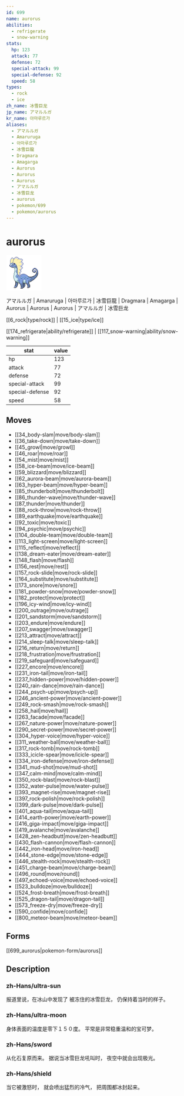 ```yaml
---
id: 699
name: aurorus
abilities:
  - refrigerate
  - snow-warning
stats:
  hp: 123
  attack: 77
  defense: 72
  special-attack: 99
  special-defense: 92
  speed: 58
types:
  - rock
  - ice
zh_name: 冰雪巨龙
jp_name: アマルルガ
kr_name: 아마루르가
aliases:
  - アマルルガ
  - Amaruruga
  - 아마루르가
  - 冰雪巨龍
  - Dragmara
  - Amagarga
  - Aurorus
  - Aurorus
  - Aurorus
  - アマルルガ
  - 冰雪巨龙
  - aurorus
  - pokemon/699
  - pokemon/aurorus
---
```

# aurorus

![](https://raw.githubusercontent.com/PokeAPI/sprites/master/sprites/pokemon/699.png)

アマルルガ | Amaruruga | 아마루르가 | 冰雪巨龍 | Dragmara | Amagarga | Aurorus | Aurorus | Aurorus | アマルルガ | 冰雪巨龙

[[6_rock|type/rock]] | [[15_ice|type/ice]]

[[174_refrigerate|ability/refrigerate]] | [[117_snow-warning|ability/snow-warning]]

|stat|value|
|---|---|
|hp|123|
|attack|77|
|defense|72|
|special-attack|99|
|special-defense|92|
|speed|58|


## Moves

- [[34_body-slam|move/body-slam]]
- [[36_take-down|move/take-down]]
- [[45_growl|move/growl]]
- [[46_roar|move/roar]]
- [[54_mist|move/mist]]
- [[58_ice-beam|move/ice-beam]]
- [[59_blizzard|move/blizzard]]
- [[62_aurora-beam|move/aurora-beam]]
- [[63_hyper-beam|move/hyper-beam]]
- [[85_thunderbolt|move/thunderbolt]]
- [[86_thunder-wave|move/thunder-wave]]
- [[87_thunder|move/thunder]]
- [[88_rock-throw|move/rock-throw]]
- [[89_earthquake|move/earthquake]]
- [[92_toxic|move/toxic]]
- [[94_psychic|move/psychic]]
- [[104_double-team|move/double-team]]
- [[113_light-screen|move/light-screen]]
- [[115_reflect|move/reflect]]
- [[138_dream-eater|move/dream-eater]]
- [[148_flash|move/flash]]
- [[156_rest|move/rest]]
- [[157_rock-slide|move/rock-slide]]
- [[164_substitute|move/substitute]]
- [[173_snore|move/snore]]
- [[181_powder-snow|move/powder-snow]]
- [[182_protect|move/protect]]
- [[196_icy-wind|move/icy-wind]]
- [[200_outrage|move/outrage]]
- [[201_sandstorm|move/sandstorm]]
- [[203_endure|move/endure]]
- [[207_swagger|move/swagger]]
- [[213_attract|move/attract]]
- [[214_sleep-talk|move/sleep-talk]]
- [[216_return|move/return]]
- [[218_frustration|move/frustration]]
- [[219_safeguard|move/safeguard]]
- [[227_encore|move/encore]]
- [[231_iron-tail|move/iron-tail]]
- [[237_hidden-power|move/hidden-power]]
- [[240_rain-dance|move/rain-dance]]
- [[244_psych-up|move/psych-up]]
- [[246_ancient-power|move/ancient-power]]
- [[249_rock-smash|move/rock-smash]]
- [[258_hail|move/hail]]
- [[263_facade|move/facade]]
- [[267_nature-power|move/nature-power]]
- [[290_secret-power|move/secret-power]]
- [[304_hyper-voice|move/hyper-voice]]
- [[311_weather-ball|move/weather-ball]]
- [[317_rock-tomb|move/rock-tomb]]
- [[333_icicle-spear|move/icicle-spear]]
- [[334_iron-defense|move/iron-defense]]
- [[341_mud-shot|move/mud-shot]]
- [[347_calm-mind|move/calm-mind]]
- [[350_rock-blast|move/rock-blast]]
- [[352_water-pulse|move/water-pulse]]
- [[393_magnet-rise|move/magnet-rise]]
- [[397_rock-polish|move/rock-polish]]
- [[399_dark-pulse|move/dark-pulse]]
- [[401_aqua-tail|move/aqua-tail]]
- [[414_earth-power|move/earth-power]]
- [[416_giga-impact|move/giga-impact]]
- [[419_avalanche|move/avalanche]]
- [[428_zen-headbutt|move/zen-headbutt]]
- [[430_flash-cannon|move/flash-cannon]]
- [[442_iron-head|move/iron-head]]
- [[444_stone-edge|move/stone-edge]]
- [[446_stealth-rock|move/stealth-rock]]
- [[451_charge-beam|move/charge-beam]]
- [[496_round|move/round]]
- [[497_echoed-voice|move/echoed-voice]]
- [[523_bulldoze|move/bulldoze]]
- [[524_frost-breath|move/frost-breath]]
- [[525_dragon-tail|move/dragon-tail]]
- [[573_freeze-dry|move/freeze-dry]]
- [[590_confide|move/confide]]
- [[800_meteor-beam|move/meteor-beam]]

## Forms



[[699_aurorus|pokemon-form/aurorus]]

## Description

### zh-Hans/ultra-sun

报道里说，在冰山中发现了
被冻住的冰雪巨龙，
仍保持着当时的样子。

### zh-Hans/ultra-moon

身体表面的温度是零下１５０度。
平常是非常稳重温和的宝可梦。

### zh-Hans/sword

从化石复原而来。
据说当冰雪巨龙吼叫时，
夜空中就会出现极光。

### zh-Hans/shield

当它被激怒时，
就会喷出猛烈的冷气，
把周围都冰封起来。

